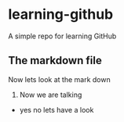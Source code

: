 # learning-github

A simple repo for learning GitHub

## The markdown file
Now lets look at the mark down 
1. Now we are talking
  - yes 
  no lets have a look